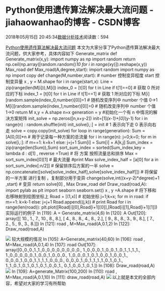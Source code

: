 
# Python使用遗传算法解决最大流问题 - jiahaowanhao的博客 - CSDN博客


2018年05月15日 20:45:34[数据分析技术](https://me.csdn.net/jiahaowanhao)阅读数：594


[Python使用遗传算法解决最大流问题](http://cda.pinggu.org/view/25550.html)
本文为大家分享了Python遗传算法解决最大流问题，供大家参考，具体内容如下
Generate_matrix
def Generate_matrix(x,y):
import numpy as np
import random
return np.ceil(np.array([random.random()*10 for i in range(x*y)]).reshape(x,y))
Max_road
def Max_road(A,degree,start):
import random
import numpy as np
import copy
def change(M,number,start): \# number 控制变异程度 start 控制变异量
x , y = M.shape
for i in range(start,x):
Line = zip(range(len(M[i])),M[i])
index_0 = [t[0] for t in Line if t[1]==0] \# 获取 0 所对应的下标
index_1 = [t[0] for t in Line if t[1]==1] \# 获取 1 所对应的下标
M[i][random.sample(index_0,number)[0]]=1 \# 随机改变序列中 number 个值 0->1
M[i][random.sample(index_1,number)[0]]=0 \# 随机改变序列中 number 个值 1->0
return M
x,y = A.shape
n=x
generation = y
\#初始化一个有 n 中情况的解决方案矩阵
init_solve = np.zeros([n,x+y-2])
init=[1]*(x-1)+[0]*(y-1)
for i in range(n) :
random.shuffle(init)
init_solve[i,:] = init \# 1 表示向下走 0 表示向右走
solve = copy.copy(init_solve)
for loop in range(generation):
Sum = [A[0,0]]*n \# 用于记录每一种方案的总流量
for i in range(n):
j=0;k=0;
for m in solve[i,:]:
if m==1:
k=k+1
else:
j=j+1
Sum[i] = Sum[i] + A[k,j]
Sum_index = zip(range(len(Sum)),Sum)
sort_sum_index = sorted(Sum_index,key = lambda d : d[1] , reverse =True) \# 将 方案 按照流量总和排序
Max = sort_sum_index[0][1] \# 最大流量
\#print Max
solve_index_half = [a[0] for a in sort_sum_index[:n/2]] \# 保留排序后方案的一半
solve = np.concatenate([solve[solve_index_half],solve[solve_index_half]]) \# 将保留的一半方案 进行复制 ，复制部分用于变异
change(solve,int((x+y-2)*degree)+1 ,start) \# 变异
return solve[0] , Max
Draw_road
def Draw_road(road,A):
import pylab as plt
import seaborn
seaborn.set()
x , y =A.shape
\# 将下移和右移映射到绘图坐标上
Road = [(1,x)] \# 初始坐标
j=1;k=x;
for m in road:
if m==1:
k=k-1
else:
j=j+1
Road.append((j,k))
\# print Road
for i in range(len(road)):
plt.plot([Road[i][0],Road[i+1][0]],[Road[i][1],Road[i+1][1]])
实际运行的例子
In [119]: A = Generate_matrix(4,6)
In [120]: A
Out[120]:
array([[ 10., 1., 7., 10., 8., 8.],
[ 4., 8., 8., 4., 8., 2.],
[ 9., 8., 8., 3., 9., 8.],
[ 7., 2., 5., 9., 3., 8.]])
In [121]: road , M=Max_road(A,0.1,2)
In [122]: Draw_road(road,A)

![](http://files.jb51.net/file_images/article/201801/2018129161335070.jpg?2018029161344)
较大规模的情况
In [105]: A=Generate_matrix(40,60)
In [106]: road , M=Max_road(A,0.1,4)
In [107]: road
Out[107]:
array([0.,0.,0.,1.,1.,0.,0.,0.,0.,0.,0.,0.,0.,
1.,0.,0.,0.,1.,0.,0.,1.,0.,1.,1.,1.,1.,
1.,0.,0.,0.,0.,0.,1.,0.,0.,1.,0.,0.,0.,
1.,0.,0.,0.,1.,0.,1.,0.,0.,1.,0.,0.,1.,
0.,0.,0.,1.,0.,0.,1.,1.,1.,1.,0.,0.,0.,
0.,0.,0.,1.,0.,1.,1.,1.,1.,0.,1.,0.,1.,
1.,1.,0.,1.,0.,1.,0.,1.,0.,1.,0.,0.,1.,
0.,1.,0.,0.,1.,0.,1.])
In [108]: Draw_road(road,A)
![](http://files.jb51.net/file_images/article/201801/2018129161355948.jpg?201802916144)
In [109]: A=generate_Matrix(100,200)
In [110]: road , M=Max_road(A,0.1,10)
In [111]: draw_road(road,A)
![](http://files.jb51.net/file_images/article/201801/2018129161415366.jpg?2018029161424)
以上就是本文的全部内容，希望对大家的学习有所帮助

